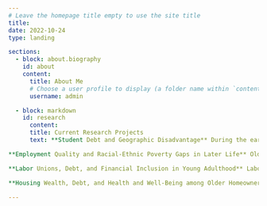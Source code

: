 ```yaml
---
# Leave the homepage title empty to use the site title
title:
date: 2022-10-24
type: landing

sections:
  - block: about.biography
    id: about
    content:
      title: About Me
      # Choose a user profile to display (a folder name within `content/authors/`)
      username: admin

  - block: markdown
    id: research 
      content:
      title: Current Research Projects
      text: **Student Debt and Geographic Disadvantage** During the early 2000s During the early 2000s rates of college enrollment and completion rose for young adults from rural backgrounds at the same time that rising college costs and stagnating family incomes increased rates of student loan borrowing. Recently published in [Rural Sociology](https://onlinelibrary.wiley.com/doi/10.1111/ruso.12403), this paper examines geographic disparities in student debt accumulation among a recent national cohort of US college-goers from rural, suburban, and urban backgrounds. The article received the 2019-2020 Olaf Larson Graduate Student Paper Award from the Rural Sociological Society and was covered by [The Rural Review](https://www.ruralreconcile.org/ruralreview/geographyandstudendebt) and [The Daily Yonder](https://dailyyonder.com/study-rural-college-goers-have-higher-debt-compared-to-non-rural-students/2021/11/08/).

**Employment Quality and Racial-Ethnic Poverty Gaps in Later Life** Older Americans represent an increasing share of the nation's poor and racial-ethnic inequality in later life poverty is persistent. While lack of employment is often cited as a structural source of racial-ethnic poverty inequalities, surprisingly little is known about the role of employment quality in maintaining racial-ethnic poverty gaps. Drawing on theories of structural racism and life course cumulative disadvantage, Lora Phillips and I use Health and Retirement Study data to decompose the proportion of the Black-White and Latinx-White poverty gaps among older adults that can be attributed to inequalities in employment quality across multiple dimensions.

**Labor Unions, Debt, and Financial Inclusion in Young Adulthood** Labor unions reduce labor market inequality by increasing wages, compressing the wage distribution, stabilizing working hours, and offering more comprehensive and generous benefits. Less is known about whether and how unions influence workers’ financial security beyond the labor market, as reflected in wealth and debt. Using data from a cohort of young workers who came of age during a historical period of high inequality and insecurity, low unionization, and the deregulation of consumer credit markets, Rachel Dwyer and I are investigating how union coverage influences the types of debts held by workers around age 30. 

**Housing Wealth, Debt, and Health and Well-Being among Older Homeowners** Many older Americans partially self-insure against the risks of older age by accumulating assets, the most significant for many being home equity. A series of projects co-authored with Stephanie Moulton, Donald Haurin, Cäzilia Loibl, and colleagues investigate how housing wealth and mortgage debt influence the health and well-being of older adult homeowners. We find that access to credit in the form of mortgage borrowing is a key mechanism linking housing wealth to economic security and better health. A paper from this project was recently published in [Social Science & Medicine](https://doi.org/10.1016/j.socscimed.2022.115437).

---
```

